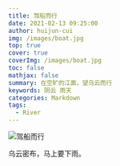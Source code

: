 ```yaml
---
title: 驾船而行
date: 2021-02-13 09:25:00
author: huijun-cui
img: /images/boat.jpg
top: true
cover: true
coverImg: /images/boat.jpg
toc: false
mathjax: false
summary: 在空旷的江面，望乌云而行
keywords: 阴云 雨天
categories: Markdown
tags:
  - River
---
```


![驾船而行](https://gimg2.baidu.com/image_search/src=http%3A%2F%2Fgss0.baidu.com%2F7LsWdDW5_xN3otqbppnN2DJv%2Fzhidao%2Fpic%2Fitem%2F77094b36acaf2edd7e52f352861001e9380193ee.jpg&refer=http%3A%2F%2Fgss0.baidu.com&app=2002&size=f9999,10000&q=a80&n=0&g=0n&fmt=jpeg?sec=1615821588&t=0ae5f7ea0ea055f21b0ee0acf5b08f42)

乌云密布，马上要下雨。